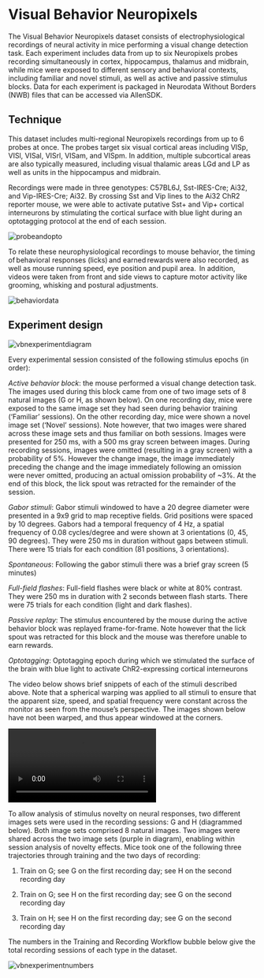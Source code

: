 # Visual Behavior Neuropixels

The Visual Behavior Neuropixels dataset consists of electrophysiological recordings of neural activity in mice performing a visual change detection task. Each experiment includes data from up to six Neuropixels probes recording simultaneously in cortex, hippocampus, thalamus and midbrain, while mice were exposed to different sensory and behavioral contexts, including familiar and novel stimuli, as well as active and passive stimulus blocks. Data for each experiment is packaged in Neurodata Without Borders (NWB) files that can be accessed via AllenSDK.

## Technique

This dataset includes multi-regional Neuropixels recordings from up to 6 probes at once. The probes target six visual cortical areas including VISp, VISl, VISal, VISrl, VISam, and VISpm. In addition, multiple subcortical areas are also typically measured, including visual thalamic areas LGd and LP as well as units in the hippocampus and midbrain.

Recordings were made in three genotypes: C57BL6J, Sst-IRES-Cre; Ai32, and Vip-IRES-Cre; Ai32. By crossing Sst and Vip lines to the Ai32 ChR2 reporter mouse, we were able to activate putative Sst+ and Vip+ cortical interneurons by stimulating the cortical surface with blue light during an optotagging protocol at the end of each session.

![probeandopto](/images/probe_diagram_with_optagging.webp)

To relate these neurophysiological recordings to mouse behavior, the timing of behavioral responses (licks) and earned rewards were also recorded, as well as mouse running speed, eye position and pupil area.  In addition, videos were taken from front and side views to capture motor activity like grooming, whisking and postural adjustments.

![behaviordata](/images/behavior_data_example.webp)

## Experiment design

![vbnexperimentdiagram](/images/vbn_experimental_session_diagram.webp)

Every experimental session consisted of the following stimulus epochs (in order):

*Active behavior block*: the mouse performed a visual change detection task. The images used
during this block came from one of two image sets of 8 natural images (G or H, as shown below). On
one recording day, mice were exposed to the same image set they had seen during behavior training (‘Familiar’
sessions). On the other recording day, mice were shown a novel image set (‘Novel’ sessions). Note however,
that two images were shared across these image sets and thus familiar on both sessions. Images were
presented for 250 ms, with a 500 ms gray screen between images. During recording sessions, images were
omitted (resulting in a gray screen) with a probability of 5%. However the change image, the image immediately
preceding the change and the image immediately following an omission were never omitted, producing an
actual omission probability of ~3%. At the end of this block, the lick spout was retracted for the remainder of the
session.

*Gabor stimuli*: Gabor stimuli windowed to have a 20 degree diameter were presented in a 9x9 grid to map
receptive fields. Grid positions were spaced by 10 degrees. Gabors had a temporal frequency of 4 Hz, a spatial
frequency of 0.08 cycles/degree and were shown at 3 orientations (0, 45, 90 degrees). They were 250 ms in
duration without gaps between stimuli. There were 15 trials for each condition (81 positions, 3 orientations).

*Spontaneous*: Following the gabor stimuli there was a brief gray screen (5 minutes)

*Full-field flashes*: Full-field flashes were black or white at 80% contrast. They were 250 ms in duration with 2 seconds
between flash starts. There were 75 trials for each condition (light and dark flashes).

*Passive replay*: The stimulus encountered by the mouse during the active behavior block was replayed frame-for-frame. Note however that the lick spout was retracted for this block and the mouse was therefore unable to earn rewards.

*Optotagging*: Optotagging epoch during which we stimulated the surface of the brain with blue light to activate ChR2-expressing cortical interneurons

The video below shows brief snippets of each of the stimuli described above. Note that a spherical warping was applied to all stimuli to ensure that the apparent size, speed, and spatial frequency were constant across the monitor as seen from the mouse’s perspective. The images shown below have not been warped, and thus appear windowed at the corners.

<video controls src="../_static/videos/sample_session_video.mp4"></video>

To allow analysis of stimulus novelty on neural responses, two different images sets were used in the recording sessions: G and H (diagrammed below). Both image sets comprised 8 natural images. Two images were shared across the two image sets (purple in diagram), enabling within session analysis of novelty effects. Mice took one of the following three trajectories through training and the two days of recording: 

1) Train on G; see G on the first recording day; see H on the second recording day

2) Train on G; see H on the first recording day; see G on the second recording day

3) Train on H; see H on the first recording day; see G on the second recording day

The numbers in the Training and Recording Workflow bubble below give the total recording sessions of each type in the dataset.

![vbnexperimentnumbers](/images/vbn_image_sets_and_training_trajectories_diagram.webp)
